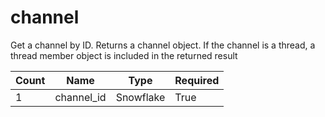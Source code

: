# channel 
Get a channel by ID. Returns a channel object. If the channel is a thread, a thread member object is included in the returned result

Count | Name | Type | Required        
----|----|----|----
1 | channel_id | Snowflake | True